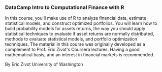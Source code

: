 ### DataCamp Intro to Computational Finance with R

In this course, you'll make use of R to analyze financial data, estimate statistical models, and construct optimized portfolios. You will learn how to build probability models for assets returns, the way you should apply statistical techniques to evaluate if asset returns are normally distributed, methods to evaluate statistical models, and portfolio optimization techniques.
The material in this course was originally developed as a complement to Prof. Eric Zivot's Coursera lectures. Having a good mathematical basis, and an interest in financial markets is recommended.

By Eric Zivot University of Washington
